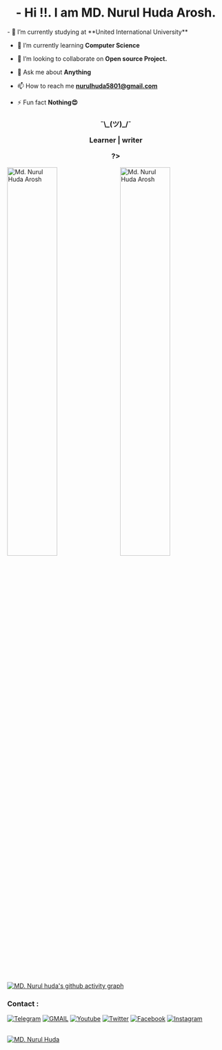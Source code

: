 
<h1 align="center">
- Hi !!. I am MD. Nurul Huda Arosh.</h4>
- 🔭 I’m currently studying at **United International University**

- 🌱 I’m currently learning **Computer Science**

- 👯 I’m looking to collaborate on **Open source Project.**

- 💬 Ask me about **Anything**
- 📫 How to reach me **nurulhuda5801@gmail.com**
- ⚡ Fun fact **Nothing😍**



<h3 align="center">¯\_(ツ)_/¯

Learner | writer

?></h3>

<p><img align="right" width="48%" src="https://github-readme-stats.vercel.app/api?username=nurul5801&show_icons=true&locale=en" alt="Md. Nurul Huda Arosh" /></p>

<p><img width="48%"  src="https://github-readme-stats.vercel.app/api/top-langs?username=nurul5801&show_icons=true&locale=en&layout=compact" alt="Md. Nurul Huda Arosh" /></p>

[![MD. Nurul huda's github activity graph](https://github-readme-activity-graph.cyclic.app/graph?username=nurul5801)](https://github.com/nurul5801/github-readme-activity-graph)





### Contact :
<a href="https://t.me/GUR91JH0R"><img title="Telegram" src="https://img.shields.io/badge/Telegram-%23000000.svg?&style=for-the-badge&logo=telegram&logoColor=61DAFB"></a>
<a href="https://mail.google.com/mail/?view=cm&fs=1&to=nurulhuda5801@gmail.com"><img title="GMAIL" src="https://img.shields.io/badge/Gmail-D14836?style=for-the-badge&logo=gmail&logoColor=white"></a>
<a href="https://youtube.com/dailyearningbd"><img title="Youtube" src="https://img.shields.io/badge/youtube-%230077B5.svg?&style=for-the-badge&logo=youtube&logoColor=white"></a>
<a href="#"><img title="Twitter" src="https://img.shields.io/badge/Twitter-12100E?style=for-the-badge&logo=twitter&logoColor=white"></a>
<a href="https://facebook.com/nurul5801"><img title="Facebook" src="https://img.shields.io/badge/facebook-%231877F2.svg?&style=for-the-badge&logo=facebook&logoColor=white"></a>
<a href="https://instagram.com/mdnurulhudaarosh"><img title="Instagram" src="https://img.shields.io/badge/instagram-%23E4405F.svg?&style=for-the-badge&logo=instagram&logoColor=white"></a>

<br/>
<a href="https://github.com/nurul5801/"><img title="MD. Nurul Huda" src="https://i.imgur.com/IuzIC2j.png"></a>
